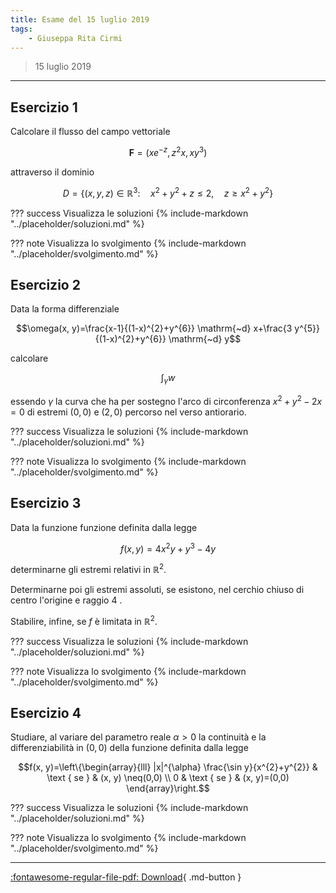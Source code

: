 ```yaml
---
title: Esame del 15 luglio 2019
tags:
    - Giuseppa Rita Cirmi
---
```


>15 luglio 2019

---

## Esercizio 1

Calcolare il flusso del campo vettoriale

$$\mathbf{F}=\left(x e^{-z}, z^{2} x, x y^{3}\right)$$

attraverso il dominio

$$D=\left\{(x, y, z) \in \mathbb{R}^{3}: \quad x^{2}+y^{2}+z \leq 2, \quad z \geq x^{2}+y^{2}\right\}$$

??? success Visualizza le soluzioni
    {% include-markdown "../placeholder/soluzioni.md" %}

??? note Visualizza lo svolgimento
    {% include-markdown "../placeholder/svolgimento.md" %}

## Esercizio 2

Data la forma differenziale

$$\omega(x, y)=\frac{x-1}{(1-x)^{2}+y^{6}} \mathrm{~d} x+\frac{3 y^{5}}{(1-x)^{2}+y^{6}} \mathrm{~d} y$$

calcolare

$$\int_{\gamma} w$$

essendo $\gamma$ la curva che ha per sostegno l'arco di circonferenza
$x^{2}+y^{2}-2 x=0$ di estremi $(0,0)$ e $(2,0)$ percorso nel verso
antiorario.

??? success Visualizza le soluzioni
    {% include-markdown "../placeholder/soluzioni.md" %}

??? note Visualizza lo svolgimento
    {% include-markdown "../placeholder/svolgimento.md" %}


## Esercizio 3

Data la funzione funzione definita dalla legge

$$f(x, y)=4 x^{2} y+y^{3}-4 y$$

determinarne gli estremi relativi in $\mathbb{R}^{2}$.

Determinarne poi gli estremi assoluti, se esistono, nel cerchio chiuso
di centro l'origine e raggio 4 .

Stabilire, infine, se $f$ è limitata in $\mathbb{R}^{2}$.

??? success Visualizza le soluzioni
    {% include-markdown "../placeholder/soluzioni.md" %}

??? note Visualizza lo svolgimento
    {% include-markdown "../placeholder/svolgimento.md" %}


## Esercizio 4

Studiare, al variare del parametro reale $\alpha>0$ la continuità e
la differenziabilità in $(0,0)$ della funzione definita dalla legge

$$f(x, y)=\left\{\begin{array}{lll}
|x|^{\alpha} \frac{\sin y}{x^{2}+y^{2}} & \text { se } & (x, y) \neq(0,0) \\
0 & \text { se } & (x, y)=(0,0)
\end{array}\right.$$

??? success Visualizza le soluzioni
    {% include-markdown "../placeholder/soluzioni.md" %}

??? note Visualizza lo svolgimento
    {% include-markdown "../placeholder/svolgimento.md" %}

---

[:fontawesome-regular-file-pdf: Download](pdf/2019-07-15.pdf){ .md-button }